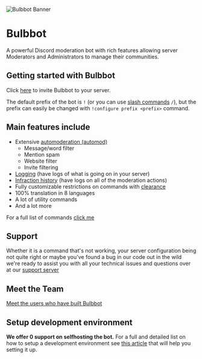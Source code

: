 ![Bulbbot Banner](./assets/BannerWide.png)

# Bulbbot

A powerful Discord moderation bot with rich features allowing server Moderators and Administrators to manage their communities.

## Getting started with Bulbbot
Click [here](https://bulbbot.rocks//invite) to invite Bulbbot to your server.

The default prefix of the bot is `!` (or you can use [slash commands](https://docs.bulbbot.rocks/slash-commands) `/`), but the prefix can easily be changed with `!configure prefix <prefix>` command.
## Main features include
- Extensive [automoderation (automod)](https://docs.bulbbot.rocks/automod)
  -  Message/word filter
  -  Mention spam
  -  Website filter
  -  Invite filtering
- [Logging](https://docs.bulbbot.rocks/logs) (have logs of what is going on in your server)
- [Infraction history](https://docs.bulbbot.rocks/infractions) (have logs on all of the moderation actions)
- Fully customizable restrictions on commands with [clearance](https://docs.bulbbot.rocks/clearance)
- 100% translation in 8 languages
- A lot of utility commands
- And a lot more

For a full list of commands [click me](https://docs.bulbbot.rocks/command-list)

## Support
Whether it is a command that's not working, your server configuration being not quite right or maybe you've found a bug in our code out in the wild we're ready to assist you with all your technical issues and questions over at our [support server](https://bulbbot.rocks/discord)

## Meet the Team
[Meet the users who have built Bulbbot](https://docs.bulbbot.rocks/team)

## Setup development environment
**We offer 0 support on selfhosting the bot.**
For a full and detailed list on how to setup a development environment see [this article](https://docs.bulbbot.rocks/setup-dev) that will help you setting it up. 